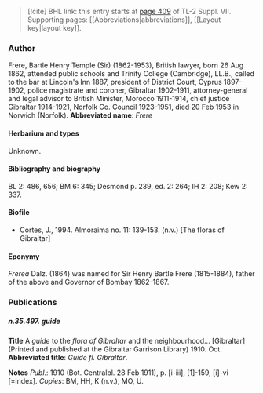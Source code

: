 > [!cite] BHL link: this entry starts at [page 409](https://www.biodiversitylibrary.org/page/33259913) of TL-2 Suppl. VII.
> Supporting pages: [[Abbreviations|abbreviations]], [[Layout key|layout key]].

### Author

Frere, Bartle Henry Temple (Sir) (1862-1953), British lawyer, born 26 Aug 1862, attended public schools and Trinity College (Cambridge), LL.B., called to the bar at Lincoln's Inn 1887, president of District Court, Cyprus 1897-1902, police magistrate and coroner, Gibraltar 1902-1911, attorney-general and legal advisor to British Minister, Morocco 1911-1914, chief justice Gibraltar 1914-1921, Norfolk Co. Council 1923-1951, died 20 Feb 1953 in Norwich (Norfolk). 
**Abbreviated name**: *Frere*

#### Herbarium and types

Unknown.

#### Bibliography and biography

BL 2: 486, 656; BM 6: 345; Desmond p. 239, ed. 2: 264; IH 2: 208; Kew 2: 337.

#### Biofile

- Cortes, J., 1994. Almoraima no. 11: 139-153. (n.v.) \[The floras of Gibraltar\]

#### Eponymy

*Frerea* Dalz. (1864) was named for Sir Henry Bartle Frere (1815-1884), father of the above and Governor of Bombay 1862-1867.

### Publications

##### n.35.497. guide

**Title**
A *guide* to the *flora of Gibraltar* and the neighbourhood... \[Gibraltar\] (Printed and published at the Gibraltar Garrison Library) 1910. Oct.
**Abbreviated title**: *Guide fl. Gibraltar*.

**Notes**
*Publ*.: 1910 (Bot. Centralbl. 28 Feb 1911), p. \[i-iii\], \[1\]-159, \[i\]-vi \[=index\]. *Copies*: BM, HH, K (n.v.), MO, U.
